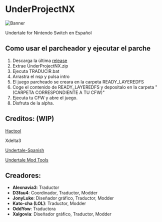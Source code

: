 # UnderProjectNX

![Banner](/assets/Banner.png)

Undertale for Nintendo Switch en Español

## Como usar el parcheador y ejecutar el parche
1. Descarga la última [release](https://github.com/UnderProject/UnderProjectNX/releases)
2. Extrae UnderProjectNX.zip
3. Ejecuta TRADUCIR.bat
4. Arrastra el nsp y pulsa intro
5. El juego parcheado se creara en la carpeta READY_LAYEREDFS
6. Coge el contenido de READY_LAYEREDFS y depositalo en la carpeta "(CARPETA CORRESPONDIENTE A TU CFW)"
7. Ejecuta tu CFW y abre el juego.
8. Disfruta de la alpha.


## Creditos: (WIP)
[Hactool](https://github.com/SciresM/hactool)

Xdelta3

[Undertale-Spanish](http://www.undertale-spanish.com/)

[Undertale Mod Tools](https://github.com/krzys-h/UndertaleModTool)

## Creadores:
* **Alexnavia3**: Traductor
* **D3fau4**: Coordinador, Traductor, Modder
* **JonyLuke**: Diseñador gráfico, Traductor, Modder
* **Kato-cha (LOL)**: Traductor, Modder
* **OddYow**: Traductora
* **Xalgovia**: Diseñador gráfico, Traductor, Modder
